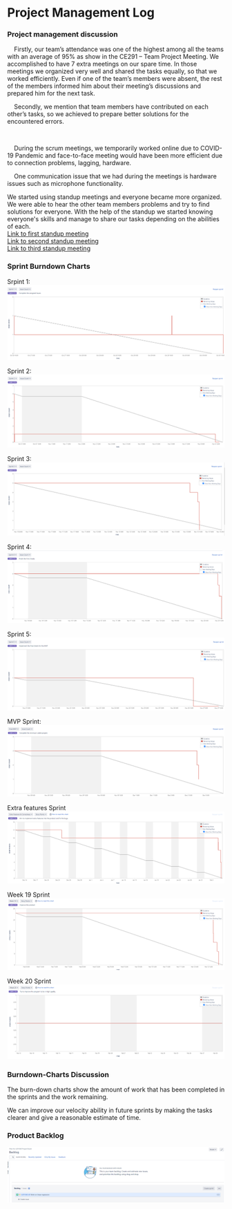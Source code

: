 # Project Management Log

### Project management discussion

&nbsp;&nbsp;&nbsp;&nbsp;Firstly, our team’s attendance was one of the highest among all the teams with an average of 95% as show in the CE291 – Team Project Meeting. We accomplished to have 7 extra meetings on our spare time. In those meetings we organized very well and shared the tasks equally, so that we worked efficiently. Even if one of the team’s members were absent, the rest of the members informed him about their meeting’s discussions and prepared him for the next task.

&nbsp;&nbsp;&nbsp;&nbsp;Secondly, we mention that team members have contributed on each other’s tasks, so we achieved to prepare better solutions for the encountered errors.

&nbsp;&nbsp;&nbsp;&nbsp;

&nbsp;&nbsp;&nbsp;&nbsp;During the scrum meetings, we temporarily worked online due to COVID-19 Pandemic and face-to-face meeting would have been more efficient due to connection problems, lagging, hardware.  

&nbsp;&nbsp;&nbsp;&nbsp;One communication issue that we had during the meetings is hardware issues such as microphone functionality. 

We started using standup meetings and everyone became more organized. We were able to hear the other team members problems and try to find solutions for everyone. With the help of the standup we started knowing everyone's skills and manage to share our tasks depending on the abilities of each.  
[Link to first standup meeting](https://cseejira.essex.ac.uk/browse/A291040-58)   
[Link to second standup meeting](https://cseejira.essex.ac.uk/browse/A291040-66)  
[Link to third standup meeting](https://https://cseejira.essex.ac.uk/browse/A291040-74)  

### Sprint Burndown Charts

Srpint 1:
![alt text](MVP/img/sprint1.png "Sprint_1")

Sprint 2: 
![alt text](MVP/img/sprint2.png "Sprint_2")

Sprint 3:
![alt text](MVP/img/sprint3.png "Sprint_3")

Sprint 4:
![alt text](MVP/img/sprint4.png "Sprint_4")

Sprint 5:
![alt text](MVP/img/sprint5.png "Sprint_5")

MVP Sprint:
![alt text](MVP/img/mvp_sprint.png "MVP_Sprint")

Extra features Sprint  
![alt text](FinalProduct/img/extra-features.png "Extra-features_Sprint")

Week 19 Sprint  
![alt text](FinalProduct/img/week19.png "Week19_Sprint")

Week 20 Sprint  
![alt text](FinalProduct/img/week_20.png "Week20_Sprint")


### Burndown-Charts Discussion

The burn-down charts show the amount of work that has been completed in the sprints and the work remaining.

We can improve our velocity ability in future sprints by making the tasks clearer and give a reasonable estimate of time.

### Product Backlog
![alt text](MVP/img/backlog.png "Backlog")

